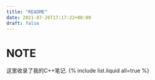 ```yaml
---
title: "README"
date: 2021-07-26T17:17:22+08:00
draft: false
---
```

# NOTE
这里收录了我的C++笔记.
{% include list.liquid all=true %}